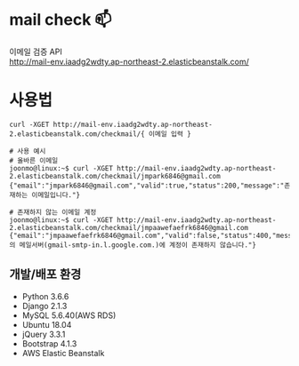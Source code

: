 # mail check 📫
이메일 검증 API  
http://mail-env.iaadg2wdty.ap-northeast-2.elasticbeanstalk.com/

# 사용법

    curl -XGET http://mail-env.iaadg2wdty.ap-northeast-2.elasticbeanstalk.com/checkmail/{ 이메일 입력 }

    # 사용 예시
    # 올바른 이메일
    joonmo@linux:~$ curl -XGET http://mail-env.iaadg2wdty.ap-northeast-2.elasticbeanstalk.com/checkmail/jmpark6846@gmail.com
    {"email":"jmpark6846@gmail.com","valid":true,"status":200,"message":"존재하는 이메일입니다."}
    
    # 존재하지 않는 이메일 계정
    joonmo@linux:~$ curl -XGET http://mail-env.iaadg2wdty.ap-northeast-2.elasticbeanstalk.com/checkmail/jmpaawefaefrk6846@gmail.com
    {"email":"jmpaawefaefrk6846@gmail.com","valid":false,"status":400,"message":"gmail.com의 메일서버(gmail-smtp-in.l.google.com.)에 계정이 존재하지 않습니다."}
    
    
## 개발/배포 환경
- Python 3.6.6
- Django 2.1.3
- MySQL 5.6.40(AWS RDS)
- Ubuntu 18.04
- jQuery 3.3.1
- Bootstrap 4.1.3
- AWS Elastic Beanstalk